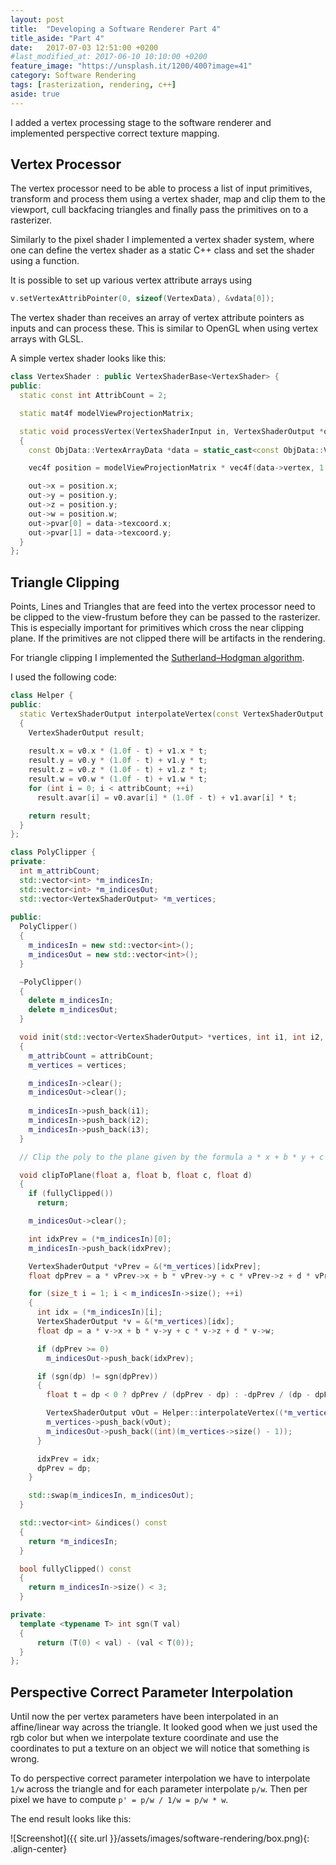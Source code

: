 ```yaml
---
layout: post
title:  "Developing a Software Renderer Part 4"
title_aside: "Part 4"
date:   2017-07-03 12:51:00 +0200
#last_modified_at: 2017-06-10 10:10:00 +0200
feature_image: "https://unsplash.it/1200/400?image=41"
category: Software Rendering
tags: [rasterization, rendering, c++]
aside: true
---
```

I added a vertex processing stage to the software renderer and implemented
perspective correct texture mapping. 

<!-- more -->

## Vertex Processor

The vertex processor need to be able to process a list of input primitives,
transform and process them using a vertex shader, map and clip them to the
viewport, cull backfacing triangles and finally pass the primitives on to a
rasterizer. 

Similarly to the pixel shader I implemented a vertex shader system, where one
can define the vertex shader as a static C++ class and set the shader using a
function.

It is possible to set up various vertex attribute arrays using 

```cpp
v.setVertexAttribPointer(0, sizeof(VertexData), &vdata[0]);
```

The vertex shader than receives an array of vertex attribute pointers as inputs
and can process these. This is similar to OpenGL when using vertex arrays with
GLSL.

A simple vertex shader looks like this:

```cpp
class VertexShader : public VertexShaderBase<VertexShader> {
public:
  static const int AttribCount = 2;

  static mat4f modelViewProjectionMatrix;

  static void processVertex(VertexShaderInput in, VertexShaderOutput *out)
  {
    const ObjData::VertexArrayData *data = static_cast<const ObjData::VertexArrayData*>(in[0]);

    vec4f position = modelViewProjectionMatrix * vec4f(data->vertex, 1.0f);

    out->x = position.x;
    out->y = position.y;
    out->z = position.y;
    out->w = position.w;
    out->pvar[0] = data->texcoord.x;
    out->pvar[1] = data->texcoord.y;
  }
};
```

## Triangle Clipping

Points, Lines and Triangles that are feed into the vertex processor need to be
clipped to the view-frustum before they can be passed to the rasterizer. This is
especially important for primitives which cross the near clipping plane. If the
primitives are not clipped there will be artifacts in the rendering.

For triangle clipping I implemented the [Sutherland–Hodgman algorithm](https://en.wikipedia.org/wiki/Sutherland%E2%80%93Hodgman_algorithm).

I used the following code:

```cpp
class Helper {
public:
  static VertexShaderOutput interpolateVertex(const VertexShaderOutput &v0, const VertexShaderOutput &v1, float t, int attribCount)
  {
    VertexShaderOutput result;
    
    result.x = v0.x * (1.0f - t) + v1.x * t;
    result.y = v0.y * (1.0f - t) + v1.y * t;
    result.z = v0.z * (1.0f - t) + v1.z * t;
    result.w = v0.w * (1.0f - t) + v1.w * t;
    for (int i = 0; i < attribCount; ++i)
      result.avar[i] = v0.avar[i] * (1.0f - t) + v1.avar[i] * t;

    return result;
  }
};

class PolyClipper {
private:
  int m_attribCount;
  std::vector<int> *m_indicesIn;
  std::vector<int> *m_indicesOut;
  std::vector<VertexShaderOutput> *m_vertices;
  
public:
  PolyClipper()
  {
    m_indicesIn = new std::vector<int>();
    m_indicesOut = new std::vector<int>();
  }

  ~PolyClipper()
  {
    delete m_indicesIn;
    delete m_indicesOut;
  }

  void init(std::vector<VertexShaderOutput> *vertices, int i1, int i2, int i3, int attribCount)
  {
    m_attribCount = attribCount;
    m_vertices = vertices;

    m_indicesIn->clear();
    m_indicesOut->clear();
    
    m_indicesIn->push_back(i1);
    m_indicesIn->push_back(i2);
    m_indicesIn->push_back(i3);
  }

  // Clip the poly to the plane given by the formula a * x + b * y + c * z + d * w.

  void clipToPlane(float a, float b, float c, float d)
  {
    if (fullyClipped())
      return;

    m_indicesOut->clear();

    int idxPrev = (*m_indicesIn)[0];
    m_indicesIn->push_back(idxPrev);

    VertexShaderOutput *vPrev = &(*m_vertices)[idxPrev];
    float dpPrev = a * vPrev->x + b * vPrev->y + c * vPrev->z + d * vPrev->w;

    for (size_t i = 1; i < m_indicesIn->size(); ++i)
    {
      int idx = (*m_indicesIn)[i];
      VertexShaderOutput *v = &(*m_vertices)[idx];
      float dp = a * v->x + b * v->y + c * v->z + d * v->w;

      if (dpPrev >= 0)
        m_indicesOut->push_back(idxPrev);

      if (sgn(dp) != sgn(dpPrev))
      {
        float t = dp < 0 ? dpPrev / (dpPrev - dp) : -dpPrev / (dp - dpPrev);

        VertexShaderOutput vOut = Helper::interpolateVertex((*m_vertices)[idxPrev], (*m_vertices)[idx], t, m_attribCount);
        m_vertices->push_back(vOut);
        m_indicesOut->push_back((int)(m_vertices->size() - 1));
      }

      idxPrev = idx;
      dpPrev = dp;
    }

    std::swap(m_indicesIn, m_indicesOut);
  }

  std::vector<int> &indices() const
  {
    return *m_indicesIn;
  }

  bool fullyClipped() const
  {
    return m_indicesIn->size() < 3;
  }

private:
  template <typename T> int sgn(T val) 
  {
      return (T(0) < val) - (val < T(0));
  }
};
```

## Perspective Correct Parameter Interpolation

Until now the per vertex parameters have been interpolated in an affine/linear
way across the triangle. It looked good when we just used the rgb color but when
we interpolate texture coordinate and use the coordinates to put a texture on an
object we will notice that something is wrong.

To do perspective correct parameter interpolation we have to interpolate `1/w`
across the triangle and for each parameter interpolate `p/w`. Then per pixel we
have to compute `p' = p/w / 1/w = p/w * w`.

The end result looks like this:

![Screenshot]({{ site.url }}/assets/images/software-rendering/box.png){: .align-center}